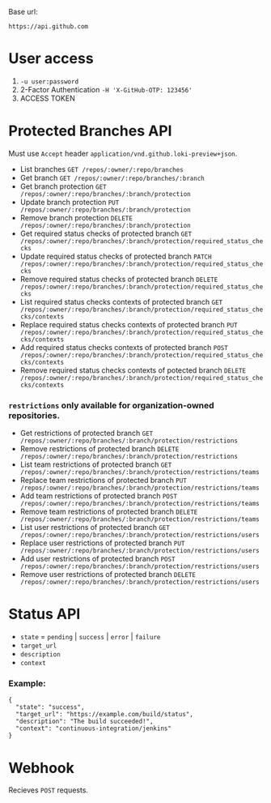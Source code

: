 
Base url:

`https://api.github.com`


# User access
1. `-u user:password`
2. 2-Factor Authentication `-H 'X-GitHub-OTP: 123456'`
3. ACCESS TOKEN


# Protected Branches API


Must use `Accept` header `application/vnd.github.loki-preview+json`.

- List branches `GET /repos/:owner/:repo/branches`
- Get branch `GET /repos/:owner/:repo/branches/:branch`
- Get branch protection `GET
  /repos/:owner/:repo/branches/:branch/protection`
- Update branch protection `PUT
  /repos/:owner/:repo/branches/:branch/protection`
- Remove branch protection `DELETE
  /repos/:owner/:repo/branches/:branch/protection`
- Get required status checks of protected branch `GET
  /repos/:owner/:repo/branches/:branch/protection/required_status_checks`
- Update required status checks of protected branch `PATCH
  /repos/:owner/:repo/branches/:branch/protection/required_status_checks`
- Remove required status checks of protected branch `DELETE
  /repos/:owner/:repo/branches/:branch/protection/required_status_checks`
- List required status checks contexts of protected branch `GET
  /repos/:owner/:repo/branches/:branch/protection/required_status_checks/contexts`
- Replace required status checks contexts of protected branch `PUT
  /repos/:owner/:repo/branches/:branch/protection/required_status_checks/contexts`
- Add required status checks contexts of protected branch `POST
  /repos/:owner/:repo/branches/:branch/protection/required_status_checks/contexts`
- Remove required status checks contexts of potected branch `DELETE
  /repos/:owner/:repo/branches/:branch/protection/required_status_checks/contexts`
### `restrictions` only available for organization-owned repositories.
- Get restrictions of protected branch `GET
  /repos/:owner/:repo/branches/:branch/protection/restrictions`
- Remove restrictions of protected branch `DELETE
  /repos/:owner/:repo/branches/:branch/protection/restrictions
`
- List team restrictions of protected branch `GET
  /repos/:owner/:repo/branches/:branch/protection/restrictions/teams`
- Replace team restrictions of protected branch `PUT
  /repos/:owner/:repo/branches/:branch/protection/restrictions/teams`
- Add team restrictions of protected branch `POST
  /repos/:owner/:repo/branches/:branch/protection/restrictions/teams`
- Remove team restrictions of protected branch `DELETE
  /repos/:owner/:repo/branches/:branch/protection/restrictions/teams`
- List user restrictions of protected branch `GET /repos/:owner/:repo/branches/:branch/protection/restrictions/users`
- Replace user restrictions of protected branch `PUT
  /repos/:owner/:repo/branches/:branch/protection/restrictions/users`
- Add user restrictions of protected branch `POST
  /repos/:owner/:repo/branches/:branch/protection/restrictions/users`
- Remove user restrictions of protected branch `DELETE
  /repos/:owner/:repo/branches/:branch/protection/restrictions/users
`


# Status API
- `state` = `pending` | `success` | `error` | `failure`
- `target_url`
- `description`
- `context`


### Example:
```
{
  "state": "success",
  "target_url": "https://example.com/build/status",
  "description": "The build succeeded!",
  "context": "continuous-integration/jenkins"
}
```


# Webhook
Recieves `POST` requests.

